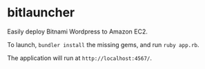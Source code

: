 # bitlauncher
Easily deploy Bitnami Wordpress to Amazon EC2.

To launch, `bundler install` the missing gems, and run `ruby app.rb`.

The application will run at `http://localhost:4567/`.
